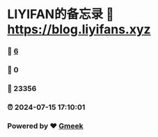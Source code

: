 # LIYIFAN的备忘录 :link: https://blog.liyifans.xyz 
### :page_facing_up: [6](https://blog.liyifans.xyz/tag.html) 
### :speech_balloon: 0 
### :hibiscus: 23356 
### :alarm_clock: 2024-07-15 17:10:01 
### Powered by :heart: [Gmeek](https://github.com/Meekdai/Gmeek)
